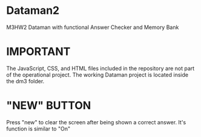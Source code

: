 # Dataman2
M3HW2 Dataman with functional Answer Checker and Memory Bank

# IMPORTANT
The JavaScript, CSS, and HTML files included in the repository are not part of the operational project. The working Dataman project is located inside the dm3 folder.

# "NEW" BUTTON
Press "new" to clear the screen after being shown a correct answer. It's function is similar to "On"
